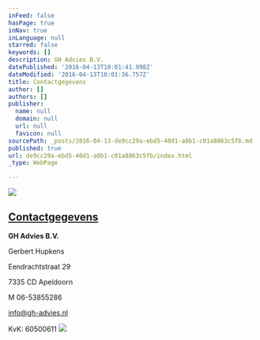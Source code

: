 ```yaml
---
inFeed: false
hasPage: true
inNav: true
inLanguage: null
starred: false
keywords: []
description: GH Advies B.V.
datePublished: '2016-04-13T10:01:41.998Z'
dateModified: '2016-04-13T10:01:36.757Z'
title: Contactgegevens
author: []
authors: []
publisher:
  name: null
  domain: null
  url: null
  favicon: null
sourcePath: _posts/2016-04-13-de9cc29a-ebd5-40d1-a0b1-c01a8863c5fb.md
published: true
url: de9cc29a-ebd5-40d1-a0b1-c01a8863c5fb/index.html
_type: WebPage

---
```

![](https://the-grid-user-content.s3-us-west-2.amazonaws.com/453aef15-7d9e-428d-bc0e-f00466c2dbe1.jpg)

## [Contactgegevens][0]

**GH Advies B.V.**

Gerbert Hupkens

Eendrachtstraat 29

7335 CD Apeldoorn

M 06-53855286

[info@gh-advies.nl][1]

KvK: 60500611
![](https://the-grid-user-content.s3-us-west-2.amazonaws.com/bfab8a09-da5e-4837-a558-2dfee03a36bc.jpg)


[0]: http://gh-advies.nl/contact.html#
[1]: mailto:info@gh-advies.nl